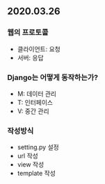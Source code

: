 ## 2020.03.26

### 웹의 프로토콜

- 클라이언트: 요청
- 서버: 응답

### Django는 어떻게 동작하는가?

- M: 데이터 관리
- T: 인터페이스
- V: 중간 관리

### 작성방식
- setting.py 설정
- url 작성
- view 작성
- template 작성
